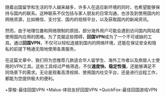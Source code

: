 随着出国留学和生活的华人越来越多，许多人在适应新环境的同时，也希望能够保持与国内的联系。这种联系不仅包括与家人朋友的日常沟通，也涉及到使用国内的网络资源，比如微信、支付宝、国内的视频平台，以及获取国内的新闻资讯。  
<br/>
然而，由于地理位置和网络限制的原因，部分海外用户可能会遇到访问国内网站或使用国内应用的困难。为了克服这些障碍，**回国VPN**成为了一个不可或缺的工具。通过**回国VPN**，不仅可以轻松连接到国内的网络环境，还能在保证安全和隐私的前提下畅通无阻地使用各类服务。  
<br/>
在这篇文章中，我们将为您推荐几款适合华人留学生、海外工作者以及旅居人士使用的VPN工具。这些工具经过严格筛选，不仅**速度快、稳定性强**，还能够满足不同场景下的需求。无论是观看高清视频、使用国内社交平台，还是进行远程工作，都能为您提供极大的便利。  
<br/>
+穿梭-最佳回国VPN
+Malus-体验友好回国VPN
+QuickFox-最佳回国游戏VPN
